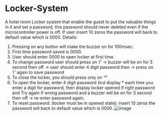 # Locker-System
A hotel room Locker system that enable the guest to put the valuable things in it and set a password, this password should never deleted even if the microcontroller power is off. If user insert 10 zeros the password will back to default value which is 0000.
Details: 
1. Pressing on any button will make the buzzer on for 100msec. 
2. First time password saved is 0000. 
3. User should enter 0000 to open locker at first time.
4. To change password user should press on ‘/’ -> buzzer will be on for 3 second then off -> user should enter 4 digit password then -> press on ‘/’ again to save password
5. To close the locker, you should press only on ‘*’ 
6. To open the locker, enter 4 digit password (lcd display * each time you enter a digit for password, then display locker opened if right password and Try again if wrong password and a buzzer will be on for 3 second then off -> re-enter password again.
7. To reset password: (locker must be in opened state): insert 10 zeros the
password will back to default value which is 0000.
![image](https://user-images.githubusercontent.com/102418786/216461512-76a73817-5e70-4ebd-b104-55c41cf58926.png)
